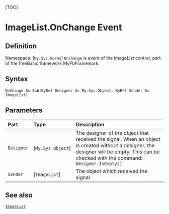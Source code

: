 [TOC]
# ImageList.OnChange Event

## Definition
Namespace: [`My.Sys.Forms`]
`OnChange` is event of the ImageList control, part of the freeBasic framework MyFbFramework.
## Syntax
```freeBasic
OnChange As Sub(ByRef Designer As My.Sys.Object, ByRef Sender As ImageList)
```

## Parameters

|Part|Type|Description|
| :------------ | :------------ | :------------ |
|`Designer`|[`My.Sys.Object`]|The designer of the object that received the signal. When an object is created without a designer, the designer will be empty. This can be checked with the command: `Designer.IsEmpty()`|
|`Sender`|[`ImageList`]|The object which received the signal|

## See also
[`ImageList`](ImageList.md)
